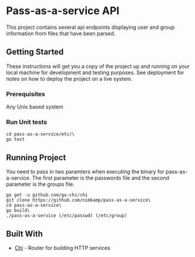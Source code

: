 # Pass-as-a-service API

This project contains several api endpoints displaying user and group information from files that have been parsed.

## Getting Started

These instructions will get you a copy of the project up and running on your local machine for development and testing purposes. See deployment for notes on how to deploy the project on a live system.

### Prerequisites

Any Unix based system


### Run Unit tests
```
cd pass-as-a-service/etc/\
go test
```

## Running Project 
You need to pass in two paramters when executing the binary for pass-as-a-service. The first parameter is the passwords file and the second parameter is the groups file.
```
go get -u github.com/go-chi/chi
git clone https://github.com/nimkamp/pass-as-a-service\
cd pass-as-a-service\
go build\
./pass-as-a-service (/etc/passwd) (/etc/group)
```

## Built With

* [Chi](https://github.com/go-chi/chi) - Router for building HTTP services



